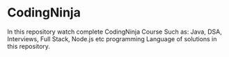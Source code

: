 # CodingNinja 
In this repository watch complete CodingNinja Course Such as: Java, DSA, Interviews, Full Stack, Node.js etc programming Language of solutions in this repository.
